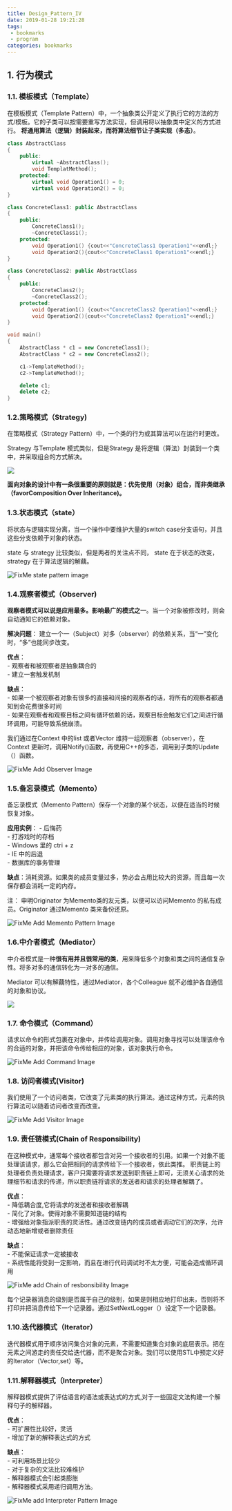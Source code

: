 ```yaml
---
title: Design_Pattern_IV
date: 2019-01-28 19:21:28
tags: 
 - bookmarks
 - program
categories: bookmarks
---
```


## 1. 行为模式
### 1.1. 模板模式（Template）
在模板模式（Template Pattern）中，一个抽象类公开定义了执行它的方法的方式/模板。它的子类可以按需要重写方法实现，但调用将以抽象类中定义的方式进行。
**将通用算法（逻辑）封装起来，而将算法细节让子类实现（多态）**。

```c++
class AbstractClass
{
    public:
        virtual ~AbstractClass();
        void TemplatMethod();
    protected:
        virtual void Operation1() = 0;
        virtual void Operation2() = 0;
}

class ConcreteClass1: public AbstractClass
{
    public:
        ConcreteClass1();
        ~ConcreteClass1();
    protected:
        void Operation1() {cout<<"ConcreteClass1 Operation1"<<endl;}
        void Operation2(){cout<<"ConcreteClass1 Operation1"<<endl;}
}

class ConcreteClass2: public AbstractClass
{
    public:
        ConcreteClass2();
        ~ConcreteClass2();
    protected:
        void Operation1() {cout<<"ConcreteClass2 Operation1"<<endl;}
        void Operation2(){cout<<"ConcreteClass2 Operation1"<<endl;}
}

void main()
{
    AbstractClass * c1 = new ConcreteClass1();
    AbstractClass * c2 = new ConcreteClass2();

    c1->TemplateMethod();
    c2->TemplateMethod();

    delete c1;
    delete c2;
}

```

<!--more-->

### 1.2.策略模式（Strategy)
在策略模式（Strategy Pattern）中，一个类的行为或其算法可以在运行时更改。

Strategy 与Template 模式类似，但是Strategy 是将逻辑（算法）封装到一个类中，并采取组合的方式解决。

![](https://raw.githubusercontent.com/JShell07/jshell07.github.io/master/images/DesignPattern/BehavioralPattern/Strategy_Pattern.png)

**面向对象的设计中有一条很重要的原则就是：优先使用（对象）组合，而非类继承（favorComposition Over Inheritance)。**

### 1.3.状态模式（state）
将状态与逻辑实现分离，当一个操作中要维护大量的switch case分支语句，并且这些分支依赖于对象的状态。

state 与 strategy 比较类似，但是两者的关注点不同， state 在于状态的改变， strategy 在于算法逻辑的解藕。

![FixMe state pattern image](https://raw.githubusercontent.com/JShell07/jshell07.github.io/master/images/DesignPattern/BehavioralPattern/State_Pattern.png)

### 1.4.观察者模式（Observer)
**观察者模式可以说是应用最多。影响最广的模式之一**。当一个对象被修改时，则会自动通知它的依赖对象。 

**解决问题**： 建立一个一（Subject）对多（observer）的依赖关系，当“一”变化时，“多”也能同步改变。

**优点**：  
    - 观察者和被观察者是抽象耦合的      
    - 建立一套触发机制  

**缺点**：  
    - 如果一个被观察者对象有很多的直接和间接的观察者的话，将所有的观察者都通知到会花费很多时间   
    - 如果在观察者和观察目标之间有循环依赖的话，观察目标会触发它们之间进行循环调用，可能导致系统崩溃。  

我们通过在Context 中的list 或者Vector 维持一组观察者（observer），在Context 更新时，调用Notify()函数，再使用C++的多态，调用到子类的Update（）函数。

![FixMe Add Observer Image](https://raw.githubusercontent.com/JShell07/jshell07.github.io/master/images/DesignPattern/BehavioralPattern/Observer_Pattern.png)

### 1.5.备忘录模式（Memento）
备忘录模式（Memento Pattern）保存一个对象的某个状态，以便在适当的时候恢复对象。 

**应用实例**： 
    - 后悔药  
    - 打游戏时的存档  
    - Windows 里的 ctri + z  
    - IE 中的后退  
    - 数据库的事务管理  

**缺点**：消耗资源。如果类的成员变量过多，势必会占用比较大的资源，而且每一次保存都会消耗一定的内存。

注： 申明Originator 为Memento类的友元类，以便可以访问Memento 的私有成员。Originator 通过Memento 类来备份还原。

![FixMe Add Memento Pattern Image](https://raw.githubusercontent.com/JShell07/jshell07.github.io/master/images/DesignPattern/BehavioralPattern/Memento_Pattern.png)

### 1.6.中介者模式（Mediator）
中介者模式是一种**很有用并且很常用的类**，用来降低多个对象和类之间的通信复杂性。将多对多的通信转化为一对多的通信。

Mediator 可以有解藕特性，通过Mediator，各个Colleague 就不必维护各自通信的对象和协议。

![](https://raw.githubusercontent.com/JShell07/jshell07.github.io/master/images/DesignPattern/BehavioralPattern/Mediator_Pattern.png)

### 1.7. 命令模式（Command）
请求以命令的形式包裹在对象中，并传给调用对象。调用对象寻找可以处理该命令的合适的对象，并把该命令传给相应的对象，该对象执行命令。 

![FixMe Add Command Image](https://raw.githubusercontent.com/JShell07/jshell07.github.io/master/images/DesignPattern/BehavioralPattern/Command_Pattern.png)

### 1.8. 访问者模式(Visitor)
我们使用了一个访问者类，它改变了元素类的执行算法。通过这种方式，元素的执行算法可以随着访问者改变而改变。

![FixMe Add Visitor Image](https://raw.githubusercontent.com/JShell07/jshell07.github.io/master/images/DesignPattern/BehavioralPattern/Visitor_Pattern.png)


### 1.9. 责任链模式(Chain of Responsibility)
在这种模式中，通常每个接收者都包含对另一个接收者的引用。如果一个对象不能处理该请求，那么它会把相同的请求传给下一个接收者，依此类推。
职责链上的处理者负责处理请求，客户只需要将请求发送到职责链上即可，无须关心请求的处理细节和请求的传递，所以职责链将请求的发送者和请求的处理者解耦了。

**优点**：  
    - 降低耦合度,它将请求的发送者和接收者解耦   
    - 简化了对象。使得对象不需要知道链的结构  
    - 增强给对象指派职责的灵活性。通过改变链内的成员或者调动它们的次序，允许动态地新增或者删除责任  

**缺点**：  
    - 不能保证请求一定被接收    
    - 系统性能将受到一定影响，而且在进行代码调试时不太方便，可能会造成循环调用  

![FixMe add Chain of resbonsibility Image](https://raw.githubusercontent.com/JShell07/jshell07.github.io/master/images/DesignPattern/BehavioralPattern/Chain_of_Responsibility_Pattern.png)

每个记录器消息的级别是否属于自己的级别，如果是则相应地打印出来，否则将不打印并把消息传给下一个记录器。通过SetNextLogger（）设定下一个记录器。

### 1.10.迭代器模式（Iterator）
迭代器模式用于顺序访问集合对象的元素，不需要知道集合对象的底层表示。把在元素之间游走的责任交给迭代器，而不是聚合对象。我们可以使用STL中预定义好的Iterator（Vector,set）等。


### 1.11.解释器模式（Interpreter）
解释器模式提供了评估语言的语法或表达式的方式,对于一些固定文法构建一个解释句子的解释器。

**优点**：  
    - 可扩展性比较好，灵活  
    - 增加了新的解释表达式的方式    

**缺点**：  
    - 可利用场景比较少  
    - 对于复杂的文法比较难维护  
    - 解释器模式会引起类膨胀    
    - 解释器模式采用递归调用方法。


![FixMe add Interpreter Pattern Image](https://raw.githubusercontent.com/JShell07/jshell07.github.io/master/images/DesignPattern/BehavioralPattern/Interpreter_Pattern.png)

